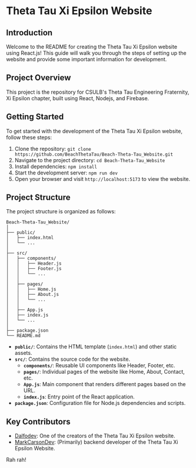 # Theta Tau Xi Epsilon Website

## Introduction
Welcome to the README for creating the Theta Tau Xi Epsilon website using React.js! This guide will walk you through the steps of setting up the website and provide some important information for development.

## Project Overview
This project is the repository for CSULB's Theta Tau Engineering Fraternity, Xi Epsilon chapter, built using React, Nodejs, and Firebase.

## Getting Started
To get started with the development of the Theta Tau Xi Epsilon website, follow these steps:

1. Clone the repository: `git clone https://github.com/BeachThetaTau/Beach-Theta-Tau_Website.git`
2. Navigate to the project directory: `cd Beach-Theta-Tau_Website`
3. Install dependencies: `npm install`
4. Start the development server: `npm run dev`
5. Open your browser and visit `http://localhost:5173` to view the website.

## Project Structure
The project structure is organized as follows:

```
Beach-Theta-Tau_Website/
│
├── public/
│   ├── index.html
│   └── ...
│
├── src/
│   ├── components/
│   │   ├── Header.js
│   │   ├── Footer.js
│   │   └── ...
│   │
│   ├── pages/
│   │   ├── Home.js
│   │   ├── About.js
│   │   └── ...
│   │
│   ├── App.js
│   ├── index.js
│   └── ...
│
├── package.json
└── README.md
```

- **`public/`**: Contains the HTML template (`index.html`) and other static assets.
- **`src/`**: Contains the source code for the website.
  - **`components/`**: Reusable UI components like Header, Footer, etc.
  - **`pages/`**: Individual pages of the website like Home, About, Contact, etc.
  - **`App.js`**: Main component that renders different pages based on the URL.
  - **`index.js`**: Entry point of the React application.
- **`package.json`**: Configuration file for Node.js dependencies and scripts.

## Key Contributors
- [Dalfodev](https://github.com/dalfodev): One of the creators of the Theta Tau Xi Epsilon website.
- [MarkCarsonDev](https://github.com/MarkCarsonDev): (Primarily) backend developer of the Theta Tau Xi Epsilon Website.

Rah rah!
